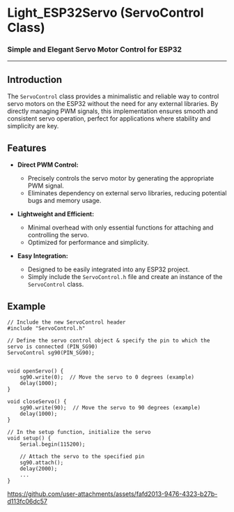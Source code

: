 # Light_ESP32Servo (ServoControl Class)

### Simple and Elegant Servo Motor Control for ESP32

---

## Introduction

The `ServoControl` class provides a minimalistic and reliable way to control servo motors on the ESP32 without the need for any external libraries. By directly managing PWM signals, this implementation ensures smooth and consistent servo operation, perfect for applications where stability and simplicity are key.

## Features

- **Direct PWM Control:**
  - Precisely controls the servo motor by generating the appropriate PWM signal.
  - Eliminates dependency on external servo libraries, reducing potential bugs and memory usage.

- **Lightweight and Efficient:**
  - Minimal overhead with only essential functions for attaching and controlling the servo.
  - Optimized for performance and simplicity.

- **Easy Integration:**
  - Designed to be easily integrated into any ESP32 project.
  - Simply include the `ServoControl.h` file and create an instance of the `ServoControl` class.

## Example

```
// Include the new ServoControl header
#include "ServoControl.h"

// Define the servo control object & specify the pin to which the servo is connected (PIN_SG90)
ServoControl sg90(PIN_SG90);


void openServo() {
    sg90.write(0);  // Move the servo to 0 degrees (example)
    delay(1000);
}

void closeServo() {
    sg90.write(90);  // Move the servo to 90 degrees (example)
    delay(1000);
}

// In the setup function, initialize the servo
void setup() {
    Serial.begin(115200);
    
    // Attach the servo to the specified pin
    sg90.attach();
    delay(2000);
    ...
}

```


https://github.com/user-attachments/assets/fafd2013-9476-4323-b27b-d113fc06dc57


